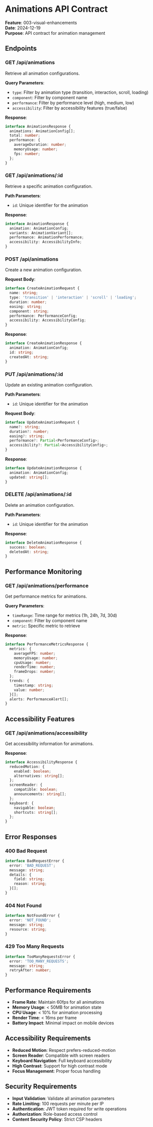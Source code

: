 # Animations API Contract

**Feature**: 003-visual-enhancements  
**Date**: 2024-12-19  
**Purpose**: API contract for animation management

## Endpoints

### GET /api/animations
Retrieve all animation configurations.

**Query Parameters**:
- `type`: Filter by animation type (transition, interaction, scroll, loading)
- `component`: Filter by component name
- `performance`: Filter by performance level (high, medium, low)
- `accessibility`: Filter by accessibility features (true/false)

**Response**:
```typescript
interface AnimationsResponse {
  animations: AnimationConfig[];
  total: number;
  performance: {
    averageDuration: number;
    memoryUsage: number;
    fps: number;
  };
}
```

### GET /api/animations/:id
Retrieve a specific animation configuration.

**Path Parameters**:
- `id`: Unique identifier for the animation

**Response**:
```typescript
interface AnimationResponse {
  animation: AnimationConfig;
  variants: AnimationVariant[];
  performance: AnimationPerformance;
  accessibility: AccessibilityInfo;
}
```

### POST /api/animations
Create a new animation configuration.

**Request Body**:
```typescript
interface CreateAnimationRequest {
  name: string;
  type: 'transition' | 'interaction' | 'scroll' | 'loading';
  duration: number;
  easing: string;
  component: string;
  performance: PerformanceConfig;
  accessibility: AccessibilityConfig;
}
```

**Response**:
```typescript
interface CreateAnimationResponse {
  animation: AnimationConfig;
  id: string;
  createdAt: string;
}
```

### PUT /api/animations/:id
Update an existing animation configuration.

**Path Parameters**:
- `id`: Unique identifier for the animation

**Request Body**:
```typescript
interface UpdateAnimationRequest {
  name?: string;
  duration?: number;
  easing?: string;
  performance?: Partial<PerformanceConfig>;
  accessibility?: Partial<AccessibilityConfig>;
}
```

**Response**:
```typescript
interface UpdateAnimationResponse {
  animation: AnimationConfig;
  updated: string[];
}
```

### DELETE /api/animations/:id
Delete an animation configuration.

**Path Parameters**:
- `id`: Unique identifier for the animation

**Response**:
```typescript
interface DeleteAnimationResponse {
  success: boolean;
  deletedAt: string;
}
```

## Performance Monitoring

### GET /api/animations/performance
Get performance metrics for animations.

**Query Parameters**:
- `timeRange`: Time range for metrics (1h, 24h, 7d, 30d)
- `component`: Filter by component name
- `metric`: Specific metric to retrieve

**Response**:
```typescript
interface PerformanceMetricsResponse {
  metrics: {
    averageFPS: number;
    memoryUsage: number;
    cpuUsage: number;
    renderTime: number;
    frameDrops: number;
  };
  trends: {
    timestamp: string;
    value: number;
  }[];
  alerts: PerformanceAlert[];
}
```

## Accessibility Features

### GET /api/animations/accessibility
Get accessibility information for animations.

**Response**:
```typescript
interface AccessibilityResponse {
  reducedMotion: {
    enabled: boolean;
    alternatives: string[];
  };
  screenReader: {
    compatible: boolean;
    announcements: string[];
  };
  keyboard: {
    navigable: boolean;
    shortcuts: string[];
  };
}
```

## Error Responses

### 400 Bad Request
```typescript
interface BadRequestError {
  error: 'BAD_REQUEST';
  message: string;
  details: {
    field: string;
    reason: string;
  }[];
}
```

### 404 Not Found
```typescript
interface NotFoundError {
  error: 'NOT_FOUND';
  message: string;
  resource: string;
}
```

### 429 Too Many Requests
```typescript
interface TooManyRequestsError {
  error: 'TOO_MANY_REQUESTS';
  message: string;
  retryAfter: number;
}
```

## Performance Requirements

- **Frame Rate**: Maintain 60fps for all animations
- **Memory Usage**: < 50MB for animation state
- **CPU Usage**: < 10% for animation processing
- **Render Time**: < 16ms per frame
- **Battery Impact**: Minimal impact on mobile devices

## Accessibility Requirements

- **Reduced Motion**: Respect prefers-reduced-motion
- **Screen Reader**: Compatible with screen readers
- **Keyboard Navigation**: Full keyboard accessibility
- **High Contrast**: Support for high contrast mode
- **Focus Management**: Proper focus handling

## Security Requirements

- **Input Validation**: Validate all animation parameters
- **Rate Limiting**: 100 requests per minute per IP
- **Authentication**: JWT token required for write operations
- **Authorization**: Role-based access control
- **Content Security Policy**: Strict CSP headers

